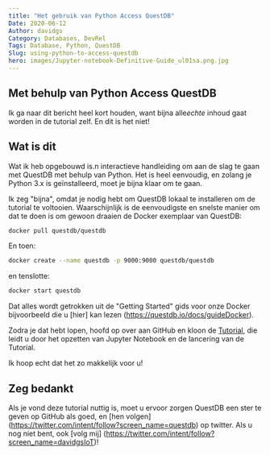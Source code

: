 ```yaml
---
title: "Het gebruik van Python Access QuestDB"
Date: 2020-06-12
Author: davidgs
Category: Databases, DevRel
Tags: Database, Python, QuestDB
Slug: using-python-to-access-questdb
hero: images/Jupyter-notebook-Definitive-Guide_ul01sa.png.jpg
---
```


## Met behulp van Python Access QuestDB

Ik ga naar dit bericht heel kort houden, want bijna alle*echte* inhoud gaat worden in de tutorial zelf. En dit is het niet!

## Wat is dit

Wat ik heb opgebouwd is.n interactieve handleiding om aan de slag te gaan met QuestDB met behulp van Python. Het is heel eenvoudig, en zolang je Python 3.x is geïnstalleerd, moet je bijna klaar om te gaan.

Ik zeg "bijna", omdat je nodig hebt om QuestDB lokaal te installeren om de tutorial te voltooien. Waarschijnlijk is de eenvoudigste en snelste manier om dat te doen is om gewoon draaien de Docker exemplaar van QuestDB:

```bash
docker pull questdb/questdb
```
En toen:

```bash
docker create --name questdb -p 9000:9000 questdb/questdb
```

en tenslotte:

```bash
docker start questdb
```

Dat alles wordt getrokken uit de "Getting Started" gids voor onze Docker bijvoorbeeld die u [hier] kan lezen (https://questdb.io/docs/guideDocker).

Zodra je dat hebt lopen, hoofd op over aan GitHub en kloon de [Tutorial](https://github.com/davidgs/QuestNotebook), die leidt u door het opzetten van Jupyter Notebook en de lancering van de Tutorial.

Ik hoop echt dat het zo makkelijk voor u!

## Zeg bedankt

Als je vond deze tutorial nuttig is, moet u ervoor zorgen QuestDB een ster te geven op GitHub als goed, en [hen volgen] (https://twitter.com/intent/follow?screen_name=questdb) op twitter. Als u nog niet bent, ook [volg mij] (https://twitter.com/intent/follow?screen_name=davidgsIoT)!
